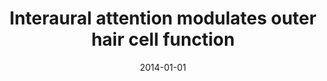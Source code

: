 ---
title: "Interaural attention modulates outer hair cell function"
collection: publications
permalink: /publication/2014-01-01-Interaural-attention-modulates-outer-hair-cell-function
date: 2014-01-01
venue: 'European Journal of Neuroscience'
link: 'https://doi.org/10.1111/ejn.12746'
---